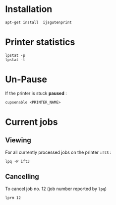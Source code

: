 Installation
============

    apt-get install  ijsgutenprint 


Printer statistics
==================

    lpstat -p
    lpstat -t


Un-Pause
========

If the printer is stuck __paused__ :

    cupsenable <PRINTER_NAME>


Current jobs
============

Viewing
-------

For all currently processed jobs on the printer `ift3` :

    lpq -P ift3


Cancelling
----------

To cancel job no. 12 (job number reported by `lpq`)

    lprm 12



